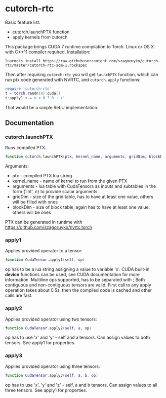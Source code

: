 # cutorch-rtc

Basic feature list:

 * cutorch.launchPTX function
 * apply kernels from cutorch

This package brings CUDA 7 runtime compilation to Torch. Linux or OS X with C++11 compiler required.
Installation:
```
luarocks install https://raw.githubusercontent.com/szagoruyko/cutorch-rtc/master/cutorch-rtc-scm-1.rockspec
```
Then after requiring ```cutorch-rtc``` you will get ```launchPTX``` function, which can run ptx code generated with NVRTC, and ```cutorch.apply``` functions:
```lua
require 'cutorch-rtc'
t = torch.randn(8):cuda()
t:apply1'x = x < 0 ? 0 : x'
```
That would be a simple ReLU implementation.

## Documentation

### cutorch.launchPTX
Runs compiled PTX.
```lua
function cutorch.launchPTX(ptx, kernel_name, arguments, gridDim, blockDim)
```
Arguments:
 * ptx - compiled PTX lua string
 * kernel_name - name of kernel to run from the given PTX
 * arguments - lua table with CudaTensors as inputs and subtables in the form {'int', n} to provide scalar arguments
 * gridDim - size of the grid table, has to have at least one value, others will be filled with ones
 * blockDim - size of block table, again has to have at least one value, others will be ones

PTX can be generated in runtime with https://github.com/szagoruyko/nvrtc.torch

### apply1

Applies provided operator to a tensor:
```lua
function CudaTensor.apply1(self, op)
```
op has to be a lua string assigning a value to variable 'x'. CUDA built-in __device__ functions can be used, see CUDA documentation for more information. Multiline ops supported, has to be separated with ;
Both contiguous and non-contiguous tensors are valid. First call to any apply operation takes about 0.5s, then the compiled code is cached and other calls are fast.

### apply2

Applies provided operator using two tensors:
```lua
function CudaTensor.apply2(self, a, op)
```
op has to use 'x' and 'y' - self and a tensors. Can assign values to both tensors. See apply1 for properties.

### apply3

Applies provided operator using three tensors:
```lua
function CudaTensor.apply3(self, a, b, op)
```
op has to use 'x', 'y' and 'z' - self, a and b tensors. Can assign values to all three tensors. See apply1 for properties.

